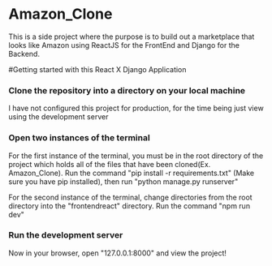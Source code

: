 # Amazon_Clone
This is a side project where the purpose is to build out a marketplace that looks like Amazon using ReactJS for the FrontEnd and Django for the Backend.


#Getting started with this React X Django Application

### Clone the repository into a directory on your local machine

I have not configured this project for production, for the time being just view using the development server

### Open two instances of the terminal

For the first instance of the terminal, you must be in the root directory of the project which holds all of the files that have been cloned(Ex. Amazon_Clone).
Run the command "pip install -r requirements.txt" (Make sure you have pip installed), then run "python manage.py runserver"

For the second instance of the terminal, change directories from the root directory into the "frontendreact" directory. 
Run the command "npm run dev"

### Run the development server
Now in your browser, open "127.0.0.1:8000" and view the project!
